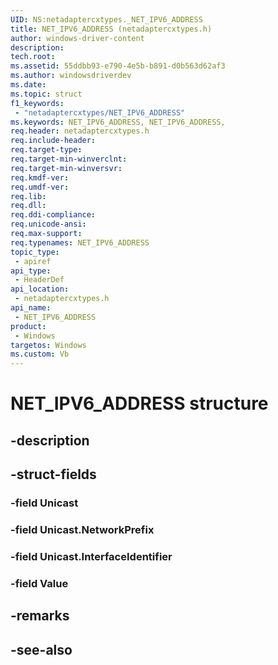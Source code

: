 ```yaml
---
UID: NS:netadaptercxtypes._NET_IPV6_ADDRESS
title: NET_IPV6_ADDRESS (netadaptercxtypes.h)
author: windows-driver-content
description: 
tech.root:
ms.assetid: 55ddbb93-e790-4e5b-b891-d0b563d62af3
ms.author: windowsdriverdev
ms.date: 
ms.topic: struct
f1_keywords:
 - "netadaptercxtypes/NET_IPV6_ADDRESS"
ms.keywords: NET_IPV6_ADDRESS, NET_IPV6_ADDRESS, 
req.header: netadaptercxtypes.h
req.include-header:
req.target-type:
req.target-min-winverclnt:
req.target-min-winversvr:
req.kmdf-ver:
req.umdf-ver:
req.lib:
req.dll:
req.ddi-compliance:
req.unicode-ansi:
req.max-support:
req.typenames: NET_IPV6_ADDRESS
topic_type: 
 - apiref
api_type: 
 - HeaderDef
api_location: 
 - netadaptercxtypes.h
api_name: 
 - NET_IPV6_ADDRESS
product: 
 - Windows
targetos: Windows
ms.custom: Vb
---
```


# NET_IPV6_ADDRESS structure

## -description


## -struct-fields

### -field Unicast
 
### -field Unicast.NetworkPrefix
 
### -field Unicast.InterfaceIdentifier
 
### -field Value
 

## -remarks

## -see-also
